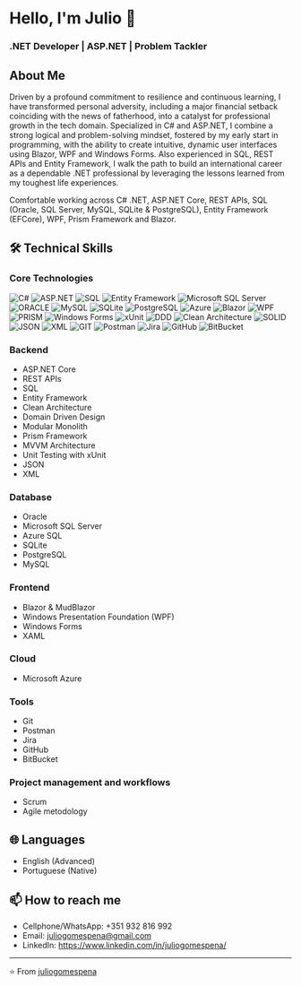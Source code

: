 # Hello, I'm Julio 👋
### .NET Developer | ASP.NET | Problem Tackler

## About Me
Driven by a profound commitment to resilience and continuous learning, I have transformed personal adversity, including a major financial setback coinciding with the news of fatherhood, into a catalyst for professional growth in the tech domain. Specialized in C# and ASP.NET, I combine a strong logical and problem-solving mindset, fostered by my early start in programming, with the ability to create intuitive, dynamic user interfaces using Blazor, WPF and Windows Forms. Also experienced in SQL, REST APIs and Entity Framework, I walk the path to build an international career as a dependable .NET professional by leveraging the lessons learned from my toughest life experiences.

Comfortable working across C# .NET, ASP.NET Core, REST APIs, SQL (Oracle, SQL Server, MySQL, SQLite & PostgreSQL), Entity Framework (EFCore), WPF, Prism Framework and Blazor.

## 🛠️ Technical Skills

### Core Technologies
![C#](https://custom-icon-badges.demolab.com/badge/C%23%20.NET-%23239120.svg?logo=cshrp&logoColor=white)
![ASP.NET](https://img.shields.io/badge/ASP.NET%20Core-512BD4?logo=dotnet&logoColor=fff)
![SQL](https://custom-icon-badges.demolab.com/badge/SQL-DD0000?logo=sqlang&logoColor=fff)
![Entity Framework](https://img.shields.io/badge/Entity%20Framework-0F1689?logo=dotnet&logoColor=fff)
![Microsoft SQL Server](https://custom-icon-badges.demolab.com/badge/Microsoft%20SQL%20Server-CC2927?logo=mssqlserver-white&logoColor=white)
![ORACLE](https://custom-icon-badges.demolab.com/badge/Oracle-F80000?logo=oracle&logoColor=fff)
![MySQL](https://img.shields.io/badge/MySQL-4479A1?logo=mysql&logoColor=fff)
![SQLite](https://img.shields.io/badge/SQLite-%2307405e.svg?logo=sqlite&logoColor=white)
![PostgreSQL](https://img.shields.io/badge/Postgres-%23316192.svg?logo=postgresql&logoColor=white)
![Azure](https://custom-icon-badges.demolab.com/badge/Microsoft%20Azure-0089D6?logo=msazure&logoColor=white)
![Blazor](https://img.shields.io/badge/Blazor-512BD4?logo=blazor&logoColor=fff)
![WPF](https://img.shields.io/badge/WPF-5A0EF8?logo=dotnet&logoColor=fff)
![PRISM](https://img.shields.io/badge/Prism-2D3748?logo=dotnet&logoColor=white)
![Windows Forms](https://img.shields.io/badge/WinForms-57A143?logo=dotnet&logoColor=fff)
![xUnit](https://img.shields.io/badge/xUnit-01A4FF?logo=dotnet&logoColor=fff)
![DDD](https://img.shields.io/badge/DDD-F15A24?logo=DDD&logoColor=fff)
![Clean Architecture](https://img.shields.io/badge/Clean%20Architecture-E50914?logo=CleanArchitecture&logoColor=white)
![SOLID](https://img.shields.io/badge/SOLID-241F31?logo=solidd&logoColor=fff)
![JSON](https://img.shields.io/badge/JSON-000?logo=json&logoColor=fff)
![XML](https://img.shields.io/badge/XML-767C52?logo=xml&logoColor=fff)
![GIT](https://img.shields.io/badge/Git-F05032?logo=git&logoColor=fff)
![Postman](https://img.shields.io/badge/Postman-FF6C37?logo=postman&logoColor=white)
![Jira](https://img.shields.io/badge/Jira-0052CC?logo=jira&logoColor=fff)
![GitHub](https://img.shields.io/badge/GitHub-000?logo=githubcopilot&logoColor=fff)
![BitBucket](https://img.shields.io/badge/Bitbucket-0052CC?logo=bitbucket&logoColor=white)

### Backend
- ASP.NET Core
- REST APIs
- SQL
- Entity Framework
- Clean Architecture
- Domain Driven Design
- Modular Monolith
- Prism Framework
- MVVM Architecture
- Unit Testing with xUnit
- JSON
- XML

### Database
- Oracle
- Microsoft SQL Server
- Azure SQL
- SQLite
- PostgreSQL
- MySQL

### Frontend
- Blazor & MudBlazor
- Windows Presentation Foundation (WPF)
- Windows Forms
- XAML

### Cloud
- Microsoft Azure

### Tools
- Git
- Postman
- Jira
- GitHub
- BitBucket

### Project management and workflows
- Scrum
- Agile metodology

## 🌐 Languages
- English (Advanced)
- Portuguese (Native)

## 📫 How to reach me
- Cellphone/WhatsApp: +351 932 816 992
- Email: juliogomespena@gmail.com
- LinkedIn: https://www.linkedin.com/in/juliogomespena/

---
⭐️ From [juliogomespena](https://github.com/juliogomespena)
